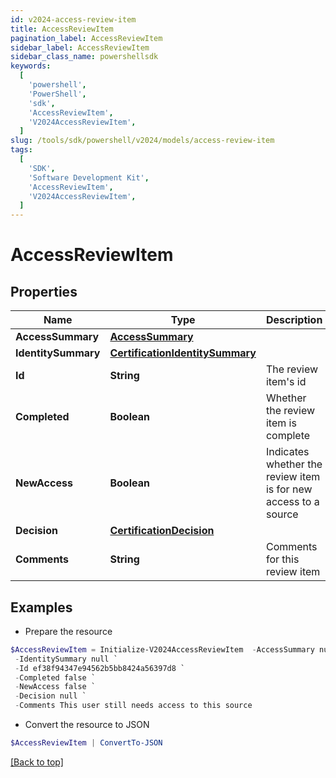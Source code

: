 ```yaml
---
id: v2024-access-review-item
title: AccessReviewItem
pagination_label: AccessReviewItem
sidebar_label: AccessReviewItem
sidebar_class_name: powershellsdk
keywords:
  [
    'powershell',
    'PowerShell',
    'sdk',
    'AccessReviewItem',
    'V2024AccessReviewItem',
  ]
slug: /tools/sdk/powershell/v2024/models/access-review-item
tags:
  [
    'SDK',
    'Software Development Kit',
    'AccessReviewItem',
    'V2024AccessReviewItem',
  ]
---
```


# AccessReviewItem

## Properties

| Name | Type | Description | Notes |
| --- | --- | --- | --- |
| **AccessSummary** | [**AccessSummary**](access-summary) |  | [optional] |
| **IdentitySummary** | [**CertificationIdentitySummary**](certification-identity-summary) |  | [optional] |
| **Id** | **String** | The review item's id | [optional] |
| **Completed** | **Boolean** | Whether the review item is complete | [optional] |
| **NewAccess** | **Boolean** | Indicates whether the review item is for new access to a source | [optional] |
| **Decision** | [**CertificationDecision**](certification-decision) |  | [optional] |
| **Comments** | **String** | Comments for this review item | [optional] |

## Examples

- Prepare the resource

```powershell
$AccessReviewItem = Initialize-V2024AccessReviewItem  -AccessSummary null `
 -IdentitySummary null `
 -Id ef38f94347e94562b5bb8424a56397d8 `
 -Completed false `
 -NewAccess false `
 -Decision null `
 -Comments This user still needs access to this source
```

- Convert the resource to JSON

```powershell
$AccessReviewItem | ConvertTo-JSON
```

[[Back to top]](#)
